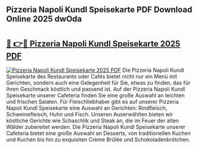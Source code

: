 ## Pizzeria Napoli Kundl Speisekarte PDF Download Online 2025 dwOda

# <h2><a href="http://gc9m63.nevu.top/?p=Pizzeria+Napoli+Kundl+Speisekarte">🔗 👉🔴 Pizzeria Napoli Kundl Speisekarte 2025 PDF</a></h2>

[![Pizzeria Napoli Kundl Speisekarte 2025 PDF](https://i.imgur.com/dBaPXMq.png)](http://gc9m63.nevu.top/?p=Pizzeria+Napoli+Kundl+Speisekarte)
Die Pizzeria Napoli Kundl Speisekarte des Restaurants oder Cafés bietet nicht nur ein Menü mit Gerichten, sondern auch eine Gelegenheit für Sie, etwas zu finden, das für Ihren Geschmack köstlich und passend ist. Auf der Pizzeria Napoli Kundl Speisekarte unserer Cafeteria finden Sie eine große Auswahl an leichten und frischen Salaten. Für Fleischliebhaber gibt es auf unserer Pizzeria Napoli Kundl Speisekarte eine Auswahl an Gerichten: Rindfleisch, Schweinefleisch, Huhn und Fisch. Unseren Auserwählten bieten wir köstliche Gerichte wie Schaschlik und Steak an, die im Feuer der alten Wälder zubereitet werden. Die Pizzeria Napoli Kundl Speisekarte unserer Cafeteria bietet eine große Auswahl an Desserts, von traditionellen Kuchen und Kuchen bis hin zu exquisiten Crème Brûlée und Schokoladenbrötchen.
